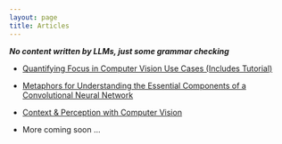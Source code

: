 ```yaml
---
layout: page
title: Articles
---
```

***No content written by LLMs, just some grammar checking***
- [Quantifying Focus in Computer Vision Use Cases (Includes Tutorial)](articles/quantifying_focus)
- [Metaphors for Understanding the Essential Components of a Convolutional Neural Network](articles/parts_of_a_cnn)
 - [Context & Perception with Computer Vision](articles/context_in_percepetion)

 - More coming soon ...